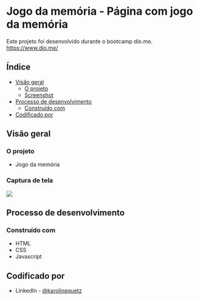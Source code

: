 #  Jogo da memória - Página com jogo da memória

Este projeto foi desenvolvido durante o bootcamp dio.me. 
https://www.dio.me/

## Índice

- [Visão geral](#visão-geral)
  - [O projeto](#o-projeto)
  - [Screenshot](#screenshot)
- [Processo de desenvolvimento](#desenvolvimento-processo)
  - [Construído com](#construído-com)
- [Codificado por](#coded-by)

## Visão geral

### O projeto

- Jogo da memória

### Captura de tela

![](./memoria.gif)

## Processo de desenvolvimento

### Construído com

- HTML
- CSS
- Javascript

## Codificado por

- LinkedIn - [@karolinequetz](https://www.linkedin.com/in/karolinequetz)
